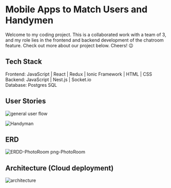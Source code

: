 # Mobile Apps to Match Users and Handymen
Welcome to my coding project.  This is a collaborated work with a team of 3, and my role lies in the frontend and backend development of the chatroom feature. Check out more about our project below. Cheers! 😉

## Tech Stack
Frontend: JavaScript | React | Redux | Ionic Framework | HTML | CSS<br />
Backend: JavaScript | Nest.js | Socket.io<br />
Database: Postgres SQL<br />

## User Stories

![general user flow](https://github.com/tonyfok1999/Mobile-Apps-Project/assets/99062097/3def718b-3c4f-4e9b-9ca6-1f0edcebc88f)

![Handyman](https://github.com/tonyfok1999/Mobile-Apps-Project/assets/99062097/b6e67b5f-909f-4efc-a300-c432b7cd40a2)

## ERD
![ERDD-PhotoRoom png-PhotoRoom](https://github.com/tonyfok1999/Mobile-Apps-Project/assets/99062097/c6c409f6-e3fd-4636-860e-ab777bc9e9d3)

## Architecture (Cloud deployment)
![architecture](https://github.com/tonyfok1999/Mobile-Apps-Project/assets/99062097/7c055d0b-e2af-43dc-a519-18724a4f7d7f)
